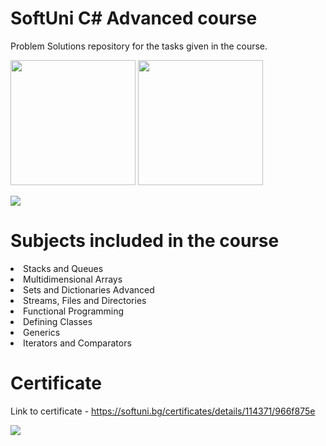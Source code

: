 # SoftUni C\# Advanced course
Problem Solutions repository for the tasks given in the course.
<p></p>
<p><img style="height: 200px;" src="https://kottans.org/csharp-slides/presentations/9-collections-generics/images/generic_collections.png">
<img style="height: 200px" src="https://i.stack.imgur.com/SPhuf.jpg">
</p>
<p></p>
<p></p>
<p></p>
<img src="https://img.shields.io/badge/C%23-239120?style=for-the-badge&logo=c-sharp&logoColor=white">

# Subjects included in the course
<li>Stacks and Queues</li>
<li>Multidimensional Arrays</li>
<li>Sets and Dictionaries Advanced</li>
<li>Streams, Files and Directories</li>
<li>Functional Programming</li>
<li>Defining Classes</li>
<li>Generics</li>
<li>Iterators and Comparators</li>
<p></p>
<p></p>
<p></p>

# Certificate
Link to certificate - https://softuni.bg/certificates/details/114371/966f875e
<p></p>
<img src="https://i.postimg.cc/kgmK4kfM/Programming-Basics-February-2021-Certificate.jpg">
